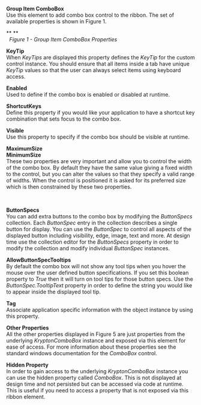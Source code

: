 **Group Item ComboBox**  
Use this element to add combo box control to the ribbon. The set of available
properties is shown in Figure 1.

** **  
  *Figure 1 - Group Item ComboBox Properties*  
  
**KeyTip**  
When *KeyTips* are displayed this property defines the *KeyTip* for the custom
control instance. You should ensure that all items inside a tab have unique
*KeyTip* values so that the user can always select items using keyboard access.

**Enabled**  
Used to define if the combo box is enabled or disabled at runtime.

**ShortcutKeys**  
Define this property if you would like your application to have a shortcut key
combination that sets focus to the combo box.

**Visible**  
Use this property to specify if the combo box should be visible at runtime. 

**MaximumSize**  
**MinimumSize**  
These two properties are very important and allow you to control the width of
the combo box. By default they have the same value giving a fixed width to the
control, but you can alter the values so that they specify a valid range of
widths. When the control is positioned it is asked for its preferred size which
is then constrained by these two properties.

 

**ButtonSpecs**  
You can add extra buttons to the combo box by modifying the *ButtonSpecs*
collection. Each *ButtonSpec* entry in the collection describes a single
button for display. You can use the *ButtonSpec* to control all aspects of the
displayed button including visibility, edge, image, text and more. At design
time use the collection editor for the *ButtonSpecs* property in order to modify
the collection and modify individual *ButtonSpec* instances.  

**AllowButtonSpecTooltips**  
By default the combo box will not show any tool tips when you hover the mouse
over the user defined button specifications. If you set this boolean property to
*True* then it will turn on tool tips for those button specs. Use the
*ButtonSpec.TooltipText* property in order to define the string you would like
to appear inside the displayed tool tip.  
  
**Tag**  
Associate application specific information with the object instance by using
this property.   
  
**Other Properties**  
All the other properties displayed in Figure 5 are just properties from the
underlying *KryptonComboBox* instance and exposed via this element for ease of
access. For more information about these properties see the standard windows
documentation for the *ComboBox* control.

**Hidden Property**  
In order to gain access to the underlying *KryptonComboBox* instance you can use
the hidden property called *ComboBox*. This is not displayed at design time and
not persisted but can be accessed via code at runtime. This is useful if you
need to access a property that is not exposed via this ribbon element.
